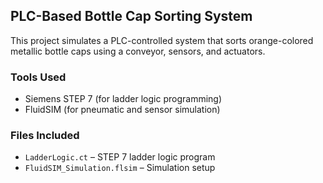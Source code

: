 ## PLC-Based Bottle Cap Sorting System

This project simulates a PLC-controlled system that sorts orange-colored metallic bottle caps using a conveyor, sensors, and actuators.

### Tools Used
- Siemens STEP 7 (for ladder logic programming)
- FluidSIM (for pneumatic and sensor simulation)

### Files Included
- `LadderLogic.ct` – STEP 7 ladder logic program
- `FluidSIM_Simulation.flsim` – Simulation setup

